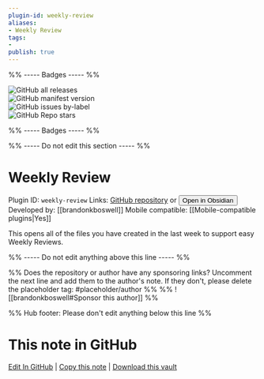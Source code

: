 ```yaml
---
plugin-id: weekly-review
aliases:
- Weekly Review
tags: 
- 
publish: true
---
```


%% ----- Badges ----- %%

![GitHub all releases](https://img.shields.io/github/downloads/brandonkboswell/weekly-review/total?color=573E7A&logo=github&style=for-the-badge)   
![GitHub manifest version](https://img.shields.io/github/manifest-json/v/brandonkboswell/weekly-review?color=573E7A&logo=github&style=for-the-badge)   
![GitHub issues by-label](https://img.shields.io/github/issues/brandonkboswell/weekly-review/help%20wanted?color=573E7A&logo=github&style=for-the-badge)   
![GitHub Repo stars](https://img.shields.io/github/stars/brandonkboswell/weekly-review?color=573E7A&logo=github&style=for-the-badge)

%% ----- Badges ----- %%

%% ----- Do not edit this section ----- %%

# Weekly Review

Plugin ID: `weekly-review`
Links: [GitHub repository](https://github.com/brandonkboswell/weekly-review) or [<button id=HH>Open in Obsidian</button>](obsidian://show-plugin?id=weekly-review)
Developed by: [[brandonkboswell]]
Mobile compatible: [[Mobile-compatible plugins|Yes]]

This opens all of the files you have created in the last week to support easy Weekly Reviews.

%% ----- Do not edit anything above this line ----- %% 

%% Does the repository or author have any sponsoring links? Uncomment the next line and add them to the author's note. If they don't, please delete the placeholder tag: #placeholder/author %%
%% ![[brandonkboswell#Sponsor this author]] %%

%% Hub footer: Please don't edit anything below this line %%

# This note in GitHub

<span class="git-footer">[Edit In GitHub](https://github.dev/obsidian-community/obsidian-hub/blob/main/02%20-%20Community%20Expansions/02.05%20All%20Community%20Expansions/Plugins/weekly-review.md "git-hub-edit-note") | [Copy this note](https://raw.githubusercontent.com/obsidian-community/obsidian-hub/main/02%20-%20Community%20Expansions/02.05%20All%20Community%20Expansions/Plugins/weekly-review.md "git-hub-copy-note") | [Download this vault](https://github.com/obsidian-community/obsidian-hub/archive/refs/heads/main.zip "git-hub-download-vault") </span>
